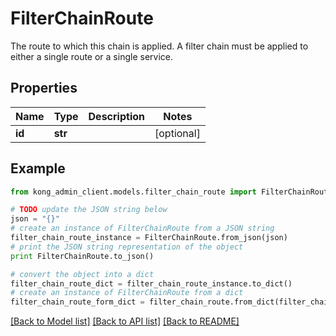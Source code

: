 # FilterChainRoute

The route to which this chain is applied. A filter chain must be applied to either a single route or a single service.

## Properties

Name | Type | Description | Notes
------------ | ------------- | ------------- | -------------
**id** | **str** |  | [optional] 

## Example

```python
from kong_admin_client.models.filter_chain_route import FilterChainRoute

# TODO update the JSON string below
json = "{}"
# create an instance of FilterChainRoute from a JSON string
filter_chain_route_instance = FilterChainRoute.from_json(json)
# print the JSON string representation of the object
print FilterChainRoute.to_json()

# convert the object into a dict
filter_chain_route_dict = filter_chain_route_instance.to_dict()
# create an instance of FilterChainRoute from a dict
filter_chain_route_form_dict = filter_chain_route.from_dict(filter_chain_route_dict)
```
[[Back to Model list]](../README.md#documentation-for-models) [[Back to API list]](../README.md#documentation-for-api-endpoints) [[Back to README]](../README.md)


